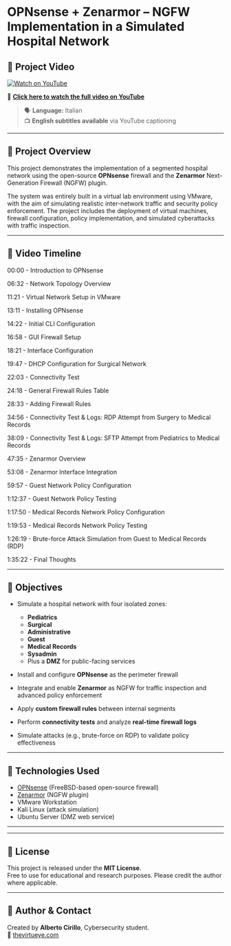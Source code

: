 # OPNsense + Zenarmor – NGFW Implementation in a Simulated Hospital Network

## 🎥 Project Video
[![Watch on YouTube](https://img.youtube.com/vi/14oHS5KB80M/0.jpg)](https://www.youtube.com/watch?v=14oHS5KB80M)

🔗 **[Click here to watch the full video on YouTube](https://www.youtube.com/watch?v=14oHS5KB80M)**

> 🗣️ **Language:** Italian  
> 📺 **English subtitles available** via YouTube captioning

---

## 🧠 Project Overview

This project demonstrates the implementation of a segmented hospital network using the open-source **OPNsense** firewall and the **Zenarmor** Next-Generation Firewall (NGFW) plugin.

The system was entirely built in a virtual lab environment using VMware, with the aim of simulating realistic inter-network traffic and security policy enforcement. The project includes the deployment of virtual machines, firewall configuration, policy implementation, and simulated cyberattacks with traffic inspection.

---

## 📌 Video Timeline

00:00 - Introduction to OPNsense

06:32 - Network Topology Overview

11:21 - Virtual Network Setup in VMware

13:11 - Installing OPNsense

14:22 - Initial CLI Configuration

16:58 - GUI Firewall Setup

18:21 - Interface Configuration

19:47 - DHCP Configuration for Surgical Network

22:03 - Connectivity Test

24:18 - General Firewall Rules Table

28:33 - Adding Firewall Rules

34:56 - Connectivity Test & Logs: RDP Attempt from Surgery to Medical Records

38:09 - Connectivity Test & Logs: SFTP Attempt from Pediatrics to Medical Records

47:35 - Zenarmor Overview

53:08 - Zenarmor Interface Integration

59:57 - Guest Network Policy Configuration

1:12:37 - Guest Network Policy Testing

1:17:50 - Medical Records Network Policy Configuration

1:19:53 - Medical Records Network Policy Testing

1:26:19 - Brute-force Attack Simulation from Guest to Medical Records (RDP)

1:35:22 - Final Thoughts



---

## 🎯 Objectives

- Simulate a hospital network with four isolated zones:
  - **Pediatrics** 
  - **Surgical**  
  - **Administrative**  
  - **Guest**  
  - **Medical Records**
  - **Sysadmin**  
  - Plus a **DMZ** for public-facing services

- Install and configure **OPNsense** as the perimeter firewall
- Integrate and enable **Zenarmor** as NGFW for traffic inspection and advanced policy enforcement
- Apply **custom firewall rules** between internal segments
- Perform **connectivity tests** and analyze **real-time firewall logs**
- Simulate attacks (e.g., brute-force on RDP) to validate policy effectiveness

---

## 🧰 Technologies Used

- [OPNsense](https://opnsense.org/) (FreeBSD-based open-source firewall)
- [Zenarmor](https://www.zenarmor.com/) (NGFW plugin)
- VMware Workstation
- Kali Linux (attack simulation)
- Ubuntu Server (DMZ web service)

---


---

## 📜 License

This project is released under the **MIT License**.  
Free to use for educational and research purposes. Please credit the author where applicable.

---

## 🙋 Author & Contact

Created by **Alberto Cirillo**, Cybersecurity student.  
🔗 [thevirtueye.com](https://thevirtueye.com)


